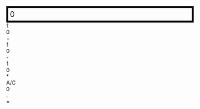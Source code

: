<style>
  .calculator-output {
    grid-column: span 4;
    grid-row: span 1;
    padding: 0.25em;
    font-size: 20px;
    border: 5px solid black;
    display: flex;
    align-items: center;
  }
</style>

<div id="animation">
  <div class="calculator-container">
    <div class="calculator-output" id="output">0</div>
    <div class="calculator-number" data-value="1">1</div>
    <div class="calculator-number" data-value="0">0</div>
    <div class="calculator-operation">+</div>
    <div class="calculator-number" data-value="1">1</div>
    <div class="calculator-number" data-value="0">0</div>
    <div class="calculator-operation">-</div>
    <div class="calculator-number" data-value="1">1</div>
    <div class="calculator-number" data-value="0">0</div>
    <div class="calculator-operation">*</div>
    <div class="calculator-clear">A/C</div>
    <div class="calculator-number" data-value="0">0</div>
    <div class="calculator-number" data-value=".">.</div>
    <div class="calculator-equals">=</div>
  </div>
</div>

<script>
  var firstNumber = null;
  var operator = null;
  var nextReady = true;
  const output = document.getElementById("output");
  const numbers = document.querySelectorAll(".calculator-number");
  const operations = document.querySelectorAll(".calculator-operation");
  const clear = document.querySelectorAll(".calculator-clear");
  const equals = document.querySelectorAll(".calculator-equals");

  numbers.forEach(button => {
    button.addEventListener("click", function() {
      number(button.getAttribute("data-value"));
    });
  });

  function number(value) {
    if (value !== ".") {
      if (nextReady) {
        output.innerHTML = value;
        if (value !== "0") {
          nextReady = false;
        }
      } else {
        output.innerHTML += value;
      }
    } else {
      if (output.innerHTML.indexOf(".") === -1) {
        output.innerHTML += value;
        nextReady = false;
      }
    }
  }

  operations.forEach(button => {
    button.addEventListener("click", function() {
      operation(button.textContent);
    });
  });

  function operation(choice) {
    if (firstNumber === null) {
      firstNumber = parseInt(output.innerHTML, 2);
      nextReady = true;
      operator = choice;
      return;
    }
    firstNumber = calculate(firstNumber, parseInt(output.innerHTML, 2));
    operator = choice;
    output.innerHTML = firstNumber.toString(2);
    nextReady = true;
  }

  function calculate(first, second) {
    let result = 0;
    switch (operator) {
      case "+":
        result = first + second;
        break;
      case "-":
        result = first - second;
        break;
      case "*":
        result = first * second;
        break;
      case "/":
        result = first / second;
        break;
      default:
        break;
    }
    return result;
  }

  equals.forEach(button => {
    button.addEventListener("click", function() {
      equal();
    });
  });

  function equal() {
    firstNumber = calculate(firstNumber, parseInt(output.innerHTML, 2));
    output.innerHTML = firstNumber.toString(2);
    nextReady = true;
  }

  clear.forEach(button => {
    button.addEventListener("click", function() {
      clearCalc();
    });
  });

  function clearCalc() {
    firstNumber = null;
    output.innerHTML = "0";
    nextReady = true;
  }
</script>

<script src="https://cdnjs.cloudflare.com/ajax/libs/three.js/r119/three.min.js"></script>
<script src="https://cdn.jsdelivr.net/npm/vanta@0.5.5/dist/vanta.halo.min.js"></script>
<script src="https://cdn.jsdelivr.net/npm/vanta@0.5.5/dist/vanta.birds.min.js"></script>
<script src="https://cdn.jsdelivr.net/npm/vanta@0.5.5/dist/vanta.net.min.js"></script>
<script src="https://cdn.jsdelivr.net/npm/vanta@0.5.5/dist/vanta.rings.min.js"></script>

<script>
  var vantaInstances = {
    halo: VANTA.HALO,
    birds: VANTA.BIRDS,
    net: VANTA.NET,
    rings: VANTA.RINGS
  };

  var vantaInstance = vantaInstances[Object.keys(vantaInstances)[Math.floor(Math.random() * Object.keys(vantaInstances).length)]];

  vantaInstance({
    el: "#animation",
    mouseControls: true,
    touchControls: true,
    gyroControls: false
  });
</script>
